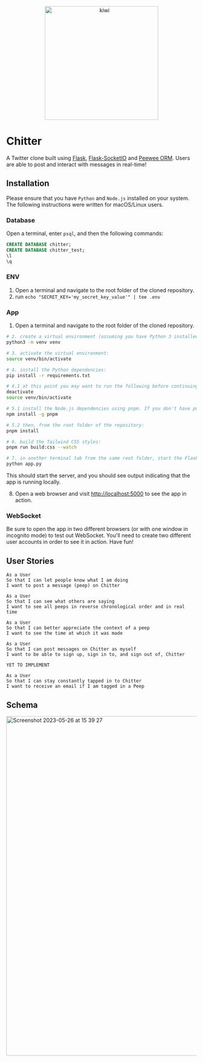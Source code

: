 <div align="center">
  <img src="https://github.com/adrianHards/makers-solutions/assets/93719632/981ef8f2-bf8e-424c-835c-d586e319a862" alt="kiwi" width="300">
</div>

# Chitter

A Twitter clone built using [Flask](https://flask.palletsprojects.com/en/2.3.x/), [Flask-SocketIO](https://flask-socketio.readthedocs.io/en/latest/) and [Peewee ORM](https://docs.peewee-orm.com/en/latest/peewee/quickstart.html). Users are able to post and interact with messages in real-time!

## Installation

Please ensure that you have `Python` and `Node.js` installed on your system. The following instructions were written for macOS/Linux users.

### Database

Open a terminal, enter `psql`, and then the following commands:

```sql
CREATE DATABASE chitter;
CREATE DATABASE chitter_test;
\l
\q
```

### ENV

1. Open a terminal and navigate to the root folder of the cloned repository.
2. run `echo "SECRET_KEY='my_secret_key_value'" | tee .env`

### App

1. Open a terminal and navigate to the root folder of the cloned repository.

```bash
# 2. create a virtual environment (assuming you have Python 3 installed) by running the following command:
python3 -m venv venv

# 3. activate the virtual environment:
source venv/bin/activate

# 4. install the Python dependencies:
pip install -r requirements.txt

# 4.1 at this point you may want to run the following before continuing:
deactivate
source venv/bin/activate

# 5.1 install the Node.js dependencies using pnpm. If you don't have pnpm installed, you can install it globally by running:
npm install -g pnpm

# 5.2 then, from the root folder of the repository:
pnpm install

# 6. build the Tailwind CSS styles:
pnpm run build:css --watch

# 7. in another terminal tab from the same root folder, start the Flask web server:
python app.py
```

This should start the server, and you should see output indicating that the app is running locally.

8. Open a web browser and visit [http://localhost:5000](http://localhost:5000) to see the app in action.

### WebSocket

Be sure to open the app in two different browsers (or with one window in incognito mode) to test out WebSocket. You'll need to create two different user accounts in order to see it in action. Have fun!

## User Stories

```
As a User
So that I can let people know what I am doing
I want to post a message (peep) on Chitter

As a User
So that I can see what others are saying
I want to see all peeps in reverse chronological order and in real time

As a User
So that I can better appreciate the context of a peep
I want to see the time at which it was made

As a User
So that I can post messages on Chitter as myself
I want to be able to sign up, sign in to, and sign out of, Chitter

YET TO IMPLEMENT

As a User
So that I can stay constantly tapped in to Chitter
I want to receive an email if I am tagged in a Peep
```

## Schema

<img width="896" alt="Screenshot 2023-05-26 at 15 39 27" src="https://github.com/adrianHards/flask-chitter/assets/93719632/35b91241-74a9-4958-93c9-e21b98c5a9fb">
